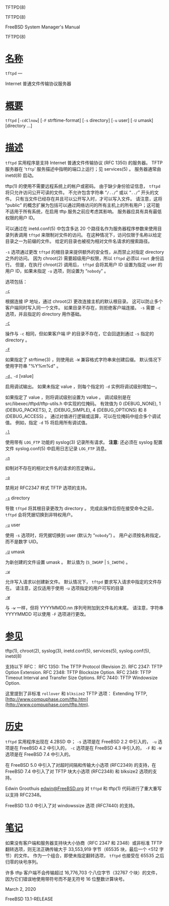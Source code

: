   TFTPD(8)  

TFTPD(8)

FreeBSD System Manager's Manual

TFTPD(8)

[名称](#__u540D___u79F0_)
=======================

`tftpd` —

Internet 普通文件传输协议服务器

[概要](#__u6982___u8981_)
=======================

`tftpd` \[`-cdClnow`\] \[`-F` strftime-format\] \[`-s` directory\] \[`-u` user\] \[`-U` umask\] \[directory ...\]

[描述](#__u63CF___u8FF0_)
=======================

`tftpd` 实用程序是支持 Internet 普通文件传输协议 (RFC 1350) 的服务器。 TFTP 服务器在 ‘`tftp`’ 服务描述中指明的端口上运行；见 services(5) 。 服务器通常由 inetd(8) 启动。

tftp(1) 的使用不需要远程系统上的帐户或密码。 由于缺少身份验证信息， `tftpd` 将只允许访问公开可读的文件。 不允许包含字符串 “`/../`” 或以 “`../`” 开头的文件。 只有当文件已经存在并且可以公开写入时，才可以写入文件。 请注意，这将 “public” 的概念扩展为包括可以通过网络访问的所有主机上的所有用户；这可能不适用于所有系统，在启用 tftp 服务之前应考虑其影响。 服务器应具有具有最低权限的用户 ID。

可以通过在 inetd.conf(5) 中包含多达 20 个路径名作为服务器程序参数来使用目录列表调用 `tftpd` 来限制对文件的访问。 在这种情况下，访问仅限于名称以给定目录之一为前缀的文件。 给定的目录也被视为相对文件名请求的搜索路径。

`-s` 选项通过更改 `tftpd` 的根目录来提供额外的安全性，从而禁止对指定 directory 之外的访问。 因为 chroot(2) 需要超级用户权限，所以 `tftpd` 必须以 `root` 身份运行。 但是，在执行 chroot(2) 调用后， `tftpd` 会将其用户 ID 设置为指定 user 的用户 ID，如果未指定 `-u` 选项，则设置为 “`nobody`” 。

选项包括：

[`-c`](#c)

根据连接 IP 地址，通过 chroot(2) 更改连接主机的默认根目录。 这可以防止多个客户端同时写入同一个文件。 如果目录不存在，则拒绝客户端连接。 `-s` 需要 `-c` 选项，并且指定的 directory 用作基础。

[`-C`](#C)

操作与 `-c` 相同，但如果客户端 IP 的目录不存在，它会回退到通过 `-s` 指定的 directory 。

[`-F`](#F)

如果指定了 strftime(3) ，则使用此 `-W` 兼容格式字符串来创建后缀。 默认情况下使用字符串 "%Y%m%d" 。

[`-d,`](#d,) `-d` \[value\]

启用调试输出。 如果未指定 value ，则每个指定的 `-d` 实例将调试级别增加一。

如果指定了 value ，则将调试级别设置为 value 。 调试级别是在 src/libexec/tftpd/tftp-utils.h 中实现的位掩码。 有效值为 0 (DEBUG\_NONE), 1 (DEBUG\_PACKETS), 2, (DEBUG\_SIMPLE), 4 (DEBUG\_OPTIONS) 和 8 (DEBUG\_ACCESS) 。 通过对值进行逻辑或运算，可以在位掩码中组合多个调试值。 例如，指定 `-d` 15 将启用所有调试值。

[`-l`](#l)

使用带有 `LOG_FTP` 功能的 syslog(3) 记录所有请求。 **注意**: 还必须在 syslog 配置文件 syslog.conf(5) 中启用日志记录 `LOG_FTP` 消息。

[`-n`](#n)

抑制对不存在的相对文件名的请求的否定确认。

[`-o`](#o)

禁用对 RFC2347 样式 TFTP 选项的支持。

[`-s`](#s) directory

导致 `tftpd` 将其根目录更改为 directory 。 完成此操作后但在接受命令之前， `tftpd` 会将凭据切换到非特权用户。

[`-u`](#u) user

使用 `-s` 选项时，将凭据切换到 user (默认为 “`nobody`”) 。 用户必须按名称指定，而不是数字 UID。

[`-U`](#U) umask

为新创建的文件设置 umask 。 默认值为 (`S_IWGRP` | `S_IWOTH`) 。

[`-w`](#w)

允许写入请求以创建新文件。 默认情况下， `tftpd` 要求写入请求中指定的文件存在。 请注意，这仅适用于使用 `-u` 选项指定的用户可写的目录

[`-W`](#W)

与 `-w` 一样，但将 YYYYMMDD.nn 序列号附加到文件名的末尾。 请注意，字符串 YYYYMMDD 可以使用 `-F` 选项进行更改。

[参见](#__u53C2___u89C1_)
=======================

tftp(1), chroot(2), syslog(3), inetd.conf(5), services(5), syslog.conf(5), inetd(8)

支持以下 RFC： RFC 1350: The TFTP Protocol (Revision 2). RFC 2347: TFTP Option Extension. RFC 2348: TFTP Blocksize Option. RFC 2349: TFTP Timeout Interval and Transfer Size Options. RFC 7440: TFTP Windowsize Option.

这里提到了非标准 `rollover` 和 `blksize2` TFTP 选项： Extending TFTP, [http://www.compuphase.com/tftp.htm](http://www.compuphase.com/tftp.htm).

[历史](#__u5386___u53F2_)
=======================

`tftpd` 实用程序出现在 4.2BSD 中； `-s` 选项是在 FreeBSD 2.2 中引入的， `-u` 选项是在 FreeBSD 4.2 中引入的， `-c` 选项是在 FreeBSD 4.3 中引入的， `-F` 和 `-W` 选项是在 FreeBSD 7.4 中引入的。

在 FreeBSD 5.0 中引入了对超时间隔和传输大小选项 (RFC2349) 的支持，在 FreeBSD 7.4 中引入了对 TFTP 块大小选项 (RFC2348) 和 blksize2 选项的支持。

Edwin Groothuis <edwin@FreeBSD.org> 对 `tftpd` 和 tftp(1) 代码进行了重大重写以支持 RFC2348。

FreeBSD 13.0 中引入了对 windowssize 选项 (RFC7440) 的支持。

[笔记](#__u7B14___u8BB0_)
=======================

如果没有客户端和服务器支持块大小协商（RFC 2347 和 2348）或非标准 TFTP 翻转选项，则无法正确传输大于 33,553,919 字节（65535 块，最后一个 <512 字节）的文件。 作为一个组合，即使未指定翻转选项， `tftpd` 也接受在 65535 之后归零的块号序列。

许多 tftp 客户端不会传输超过 16,776,703 个八位字节（32767 个块）的文件，因为它们错误地使用带符号而不是无符号 16 位整数计算块号。

March 2, 2020

FreeBSD 13.1-RELEASE